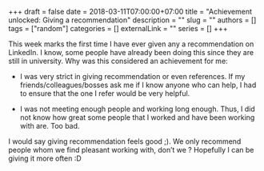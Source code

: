 +++ 
draft = false
date = 2018-03-11T07:00:00+07:00
title = "Achievement unlocked: Giving a recommendation"
description = ""
slug = ""
authors = []
tags = ["random"]
categories = []
externalLink = ""
series = []
+++

This week marks the first time I have ever given any a recommendation on LinkedIn. I know, some people have already been doing this since they are still in university. Why was this considered an achievement for me:

- I was very strict in giving recommendation or even references. If my friends/colleagues/bosses ask me if I know anyone who can help, I had to ensure that the one I refer would be very helpful.

- I was not meeting enough people and working long enough. Thus, I did not know how great some people that I worked and have been working with are. Too bad.

I would say giving recommendation feels good ;). We only recommend people whom we find pleasant working with, don’t we ? Hopefully I can be giving it more often :D

